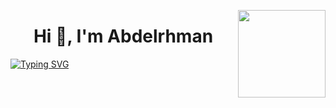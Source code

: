 <p><a href="https://www.asu.edu.eg/"><img align="right" src="https://ums.asu.edu.eg/images/logo.png" width="140" /></a></p>
<h1 align="center">Hi 👋, I'm Abdelrhman </h1>

[![Typing SVG](https://readme-typing-svg.herokuapp.com?size=25&duration=4500&color=FF123C&center=true&width=850&height=81&lines=Competitive+Programmer+;Junior+Software+Engineer)](https://git.io/typing-svg)
